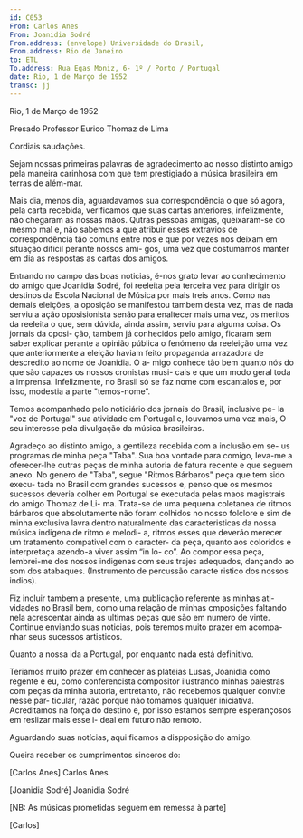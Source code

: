 ```yaml
---
id: C053
From: Carlos Anes 
From: Joanidia Sodré
From.address: (envelope) Universidade do Brasil, 
From.address: Rio de Janeiro
to: ETL
To.address: Rua Egas Moniz, 6- 1º / Porto / Portugal
date: Rio, 1 de Março de 1952 
transc: jj
---
```


Rio, 1 de Março de 1952 

Presado Professor Eurico Thomaz de Lima

Cordiais saudações. 
 

Sejam nossas primeiras palavras de agradecimento ao nosso distinto
amigo pela maneira carinhosa com que tem prestigiado a música brasileira
em terras de além-mar.

Mais dia, menos dia, aguardavamos sua correspondência o que só agora,
pela carta recebida, verificamos que suas cartas anteriores, infelizmente,
não chegaram as nossas mãos. Qutras pessoas amigas, queixaram-se do mesmo mal
e, não sabemos a que atribuir esses extravios de correspondência tão comuns
entre nos e que por vezes nos deixam em situação dificil perante nossos ami-
gos, uma vez que costumamos manter em dia as respostas as cartas dos amigos.

Entrando no campo das boas noticias, é-nos grato levar ao conhecimento
do amigo que Joanidia Sodré, foi reeleita pela terceira vez para dirigir os
destinos da Escola Nacional de Música por mais treis anos. Como nas demais
eleições, a oposição se manifestou tambem desta vez, mas de nada serviu a
ação oposisionista senão para enaltecer mais uma vez, os meritos da reeleita
o que, sem dúvida, ainda assim, serviu para alguma coisa. Os jornais da oposi-
ção, tambem já conhecidos pelo amigo, ficaram sem saber explicar perante a
opinião pública o fenómeno da reeleição uma vez que anteriormente a eleição
haviam feito propaganda arrazadora de descredito ao nome de Joanidia. O a-
migo conhece tão bem quanto nós do que são capazes os nossos cronistas musi-
cais e que um modo geral toda a imprensa. Infelizmente, no Brasil só se faz
nome com escantalos e, por isso, modestia a parte "temos-nome”.

Temos acompanhado pelo noticiário dos jornais do Brasil, inclusive pe-
la "voz de Portugal" sua atividade em Portugal e, louvamos uma vez mais, O
seu interesse pela divulgação da música brasileiras. 

Agradeço ao distinto amigo, a gentileza recebida com a inclusão em se-
us programas de minha peça "Taba". Sua boa vontade para comigo, leva-me a
oferecer-lhe outras peças de minha autoria de fatura recente e que seguem
anexo. No genero de "Taba", segue "Ritmos Bárbaros" peça que tem sido execu-
tada no Brasil com grandes sucessos e, penso que os mesmos sucessos deveria
colher em Portugal se executada pelas maos magistrais do amigo Thomaz de Li-
ma. Trata-se de uma pequena coletanea de ritmos bárbaros que absolutamente
não foram colhidos no nosso folclore e sim de minha exclusiva lavra dentro
naturalmente das caracteristicas da nossa música indigena de ritmo e melodi-
a, ritmos esses que deverão merecer um tratamento compativel com o caracter-
da peça, quanto aos coloridos e interpretaça azendo-a viver assim “in lo-
co”. Ao compor essa peça, lembrei-me dos nossos indigenas com seus trajes
adequados, dançando ao som dos atabaques. (Instrumento de percussão caracte
ristico dos nossos indios). 

Fiz incluir tambem a presente, uma publicação referente as minhas ati-
vidades no Brasil bem, como uma relação de minhas cmposições faltando nela
acrescentar ainda as ultimas peças que são em numero de vinte.
Continue enviando suas noticias, pois teremos muito prazer em acompa-
nhar seus sucessos artisticos.

Quanto a nossa ida a Portugal, por enquanto nada está definitivo.

Teriamos muito prazer em conhecer as plateias Lusas, Joanidia como
regente e eu, como conferencista compositor ilustrando minhas palestras com
peças da minha autoria, entretanto, não recebemos qualquer convite  nesse par-
ticular, razão porque não tomamos qualquer iniciativa. Acreditamos na força
do destino e, por isso estamos sempre esperançosos em reslizar mais esse i-
deal em futuro não remoto. 

Aguardando suas notícias, aqui ficamos a dispposição do amigo.

Queira receber os cumprimentos sinceros do:

[Carlos Anes]
Carlos Anes

[Joanidia Sodré]
Joanidia Sodré

[NB: As músicas prometidas seguem em remessa à parte]

[Carlos]
